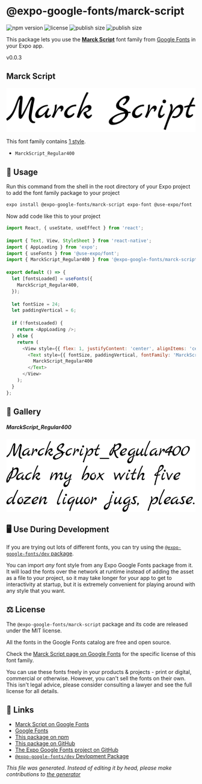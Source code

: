# @expo-google-fonts/marck-script

![npm version](https://flat.badgen.net/npm/v/@expo-google-fonts/marck-script)
![license](https://flat.badgen.net/github/license/expo/google-fonts)
![publish size](https://flat.badgen.net/packagephobia/install/@expo-google-fonts/marck-script)
![publish size](https://flat.badgen.net/packagephobia/publish/@expo-google-fonts/marck-script)

This package lets you use the [**Marck Script**](https://fonts.google.com/specimen/Marck+Script) font family from [Google Fonts](https://fonts.google.com/) in your Expo app.

v0.0.3

## Marck Script

![Marck Script](./font-family.png)

This font family contains [1 style](#gallery).

- `MarckScript_Regular400`

## 🔡 Usage

Run this command from the shell in the root directory of your Expo project to add the font family package to your project
```sh
expo install @expo-google-fonts/marck-script expo-font @use-expo/font
```

Now add code like this to your project
```js
import React, { useState, useEffect } from 'react';

import { Text, View, StyleSheet } from 'react-native';
import { AppLoading } from 'expo';
import { useFonts } from '@use-expo/font';
import { MarckScript_Regular400 } from '@expo-google-fonts/marck-script';

export default () => {
  let [fontsLoaded] = useFonts({
    MarckScript_Regular400,
  });

  let fontSize = 24;
  let paddingVertical = 6;

  if (!fontsLoaded) {
    return <AppLoading />;
  } else {
    return (
      <View style={{ flex: 1, justifyContent: 'center', alignItems: 'center' }}>
        <Text style={{ fontSize, paddingVertical, fontFamily: 'MarckScript_Regular400' }}>
          MarckScript_Regular400
        </Text>
      </View>
    );
  }
};

```

## 📖 Gallery

##### MarckScript_Regular400
![MarckScript_Regular400](./f111edb73a2a290328fb706396fd239519a491528780e18030fc8b0265a1b669.ttf.png)


## 🖥️ Use During Development

If you are trying out lots of different fonts, you can try using the [`@expo-google-fonts/dev` package](https://github.com/expo/google-fonts/tree/master/font-packages/dev#readme).

You can import *any* font style from any Expo Google Fonts package from it. It will load the fonts
over the network at runtime instead of adding the asset as a file to your project, so it may take longer
for your app to get to interactivity at startup, but it is extremely convenient
for playing around with any style that you want.

## ⚖️ License

The `@expo-google-fonts/marck-script` package and its code are released under the MIT license.

All the fonts in the Google Fonts catalog are free and open source.

Check the [Marck Script page on Google Fonts](https://fonts.google.com/specimen/Marck+Script) for the specific license of this font family.

You can use these fonts freely in your products & projects - print or digital, commercial or otherwise. However, you can't sell the fonts on their own. This isn't legal advice, please consider consulting a lawyer and see the full license for all details.

## 🔗 Links

- [Marck Script on Google Fonts](https://fonts.google.com/specimen/Marck+Script)
- [Google Fonts](https://fonts.google.com/)
- [This package on npm](https://www.npmjs.com/package/@expo-google-fonts/marck-script)
- [This package on GitHub](https://github.com/expo/google-fonts/tree/master/font-packages/marck-script)
- [The Expo Google Fonts project on GitHub](https://github.com/expo/google-fonts)
- [`@expo-google-fonts/dev` Devlopment Package](https://github.com/expo/google-fonts/tree/master/font-packages/dev)


*This file was generated. Instead of editing it by head, please make contributions to [the generator](https://github.com/expo/google-fonts/tree/master/packages/generator)*
